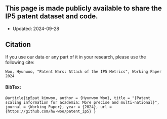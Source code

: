 ## This page is made publicly available to share the IP5 patent dataset and code.
- Updated: 2024-09-28

## Citation
If you use our data or any part of it in your research, please use the following cite:

`Woo, Hyunwoo, "Patent Wars: Attack of the IP5 Metrics", Working Paper 2024`

#### BibTex:
`@article{ip5pat_kimwoo,
    author = {Hyunwoo Woo},
    title = "{Patent scaling information for academia: More precise and multi-national}",
    journal = {Working Paper},
    year = {2024},
    url = {https://github.com/hw-woo/patent_ip5}
}`
